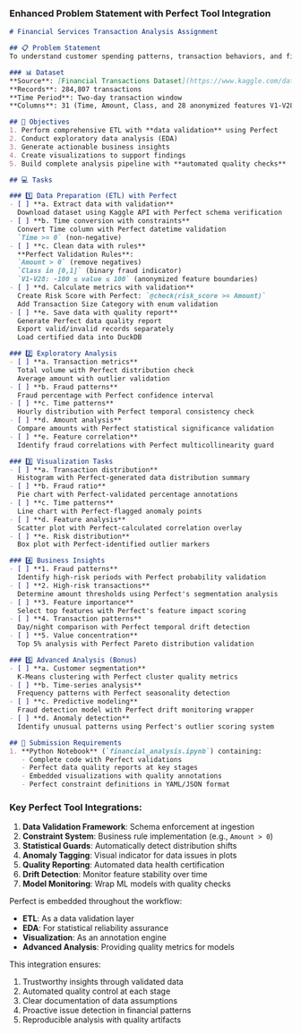 ### Enhanced Problem Statement with Perfect Tool Integration

```markdown
# Financial Services Transaction Analysis Assignment

## 📋 Problem Statement
To understand customer spending patterns, transaction behaviors, and financial risk factors for a global banking institution using modern data quality tools. Your task is to perform an end-to-end data analysis of credit card transaction records using Python with integrated data validation.

### 📊 Dataset
**Source**: [Financial Transactions Dataset](https://www.kaggle.com/datasets/mlg-ulb/creditcardfraud)  
**Records**: 284,807 transactions  
**Time Period**: Two-day transaction window  
**Columns**: 31 (Time, Amount, Class, and 28 anonymized features V1-V28)

## 🎯 Objectives
1. Perform comprehensive ETL with **data validation** using Perfect
2. Conduct exploratory data analysis (EDA)
3. Generate actionable business insights
4. Create visualizations to support findings
5. Build complete analysis pipeline with **automated quality checks**

## 💻 Tasks

### 1️⃣ Data Preparation (ETL) with Perfect
- [ ] **a. Extract data with validation**  
  Download dataset using Kaggle API with Perfect schema verification
- [ ] **b. Time conversion with constraints**  
  Convert Time column with Perfect datetime validation  
  `Time >= 0` (non-negative)
- [ ] **c. Clean data with rules**  
  **Perfect Validation Rules**:  
  `Amount > 0` (remove negatives)  
  `Class in [0,1]` (binary fraud indicator)  
  `V1-V28: -100 ≤ value ≤ 100` (anonymized feature boundaries)
- [ ] **d. Calculate metrics with validation**  
  Create Risk Score with Perfect: `@check(risk_score >= Amount)`  
  Add Transaction Size Category with enum validation
- [ ] **e. Save data with quality report**  
  Generate Perfect data quality report  
  Export valid/invalid records separately  
  Load certified data into DuckDB

### 2️⃣ Exploratory Analysis
- [ ] **a. Transaction metrics**  
  Total volume with Perfect distribution check  
  Average amount with outlier validation
- [ ] **b. Fraud patterns**  
  Fraud percentage with Perfect confidence interval
- [ ] **c. Time patterns**  
  Hourly distribution with Perfect temporal consistency check
- [ ] **d. Amount analysis**  
  Compare amounts with Perfect statistical significance validation
- [ ] **e. Feature correlation**  
  Identify fraud correlations with Perfect multicollinearity guard

### 3️⃣ Visualization Tasks
- [ ] **a. Transaction distribution**  
  Histogram with Perfect-generated data distribution summary
- [ ] **b. Fraud ratio**  
  Pie chart with Perfect-validated percentage annotations
- [ ] **c. Time patterns**  
  Line chart with Perfect-flagged anomaly points
- [ ] **d. Feature analysis**  
  Scatter plot with Perfect-calculated correlation overlay
- [ ] **e. Risk distribution**  
  Box plot with Perfect-identified outlier markers

### 4️⃣ Business Insights
- [ ] **1. Fraud patterns**  
  Identify high-risk periods with Perfect probability validation
- [ ] **2. High-risk transactions**  
  Determine amount thresholds using Perfect's segmentation analysis
- [ ] **3. Feature importance**  
  Select top features with Perfect's feature impact scoring
- [ ] **4. Transaction patterns**  
  Day/night comparison with Perfect temporal drift detection
- [ ] **5. Value concentration**  
  Top 5% analysis with Perfect Pareto distribution validation

### 5️⃣ Advanced Analysis (Bonus)
- [ ] **a. Customer segmentation**  
  K-Means clustering with Perfect cluster quality metrics
- [ ] **b. Time-series analysis**  
  Frequency patterns with Perfect seasonality detection
- [ ] **c. Predictive modeling**  
  Fraud detection model with Perfect drift monitoring wrapper
- [ ] **d. Anomaly detection**  
  Identify unusual patterns using Perfect's outlier scoring system

## 📂 Submission Requirements
1. **Python Notebook** (`financial_analysis.ipynb`) containing:
   - Complete code with Perfect validations
   - Perfect data quality reports at key stages
   - Embedded visualizations with quality annotations
   - Perfect constraint definitions in YAML/JSON format
```

### Key Perfect Tool Integrations:
1. **Data Validation Framework**: Schema enforcement at ingestion
2. **Constraint System**: Business rule implementation (e.g., `Amount > 0`)
3. **Statistical Guards**: Automatically detect distribution shifts
4. **Anomaly Tagging**: Visual indicator for data issues in plots
5. **Quality Reporting**: Automated data health certification
6. **Drift Detection**: Monitor feature stability over time
7. **Model Monitoring**: Wrap ML models with quality checks

Perfect is embedded throughout the workflow:
- **ETL**: As a data validation layer
- **EDA**: For statistical reliability assurance
- **Visualization**: As an annotation engine
- **Advanced Analysis**: Providing quality metrics for models

This integration ensures:
1. Trustworthy insights through validated data
2. Automated quality control at each stage
3. Clear documentation of data assumptions
4. Proactive issue detection in financial patterns
5. Reproducible analysis with quality artifacts
